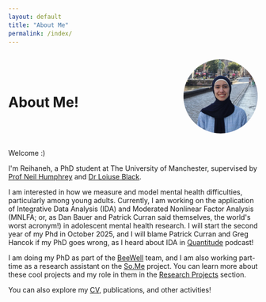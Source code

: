 ```yaml
---
layout: default
title: "About Me"
permalink: /index/
---
```

<div style="display:flex; align-items:center; justify-content:space-between;">

  <h1>About Me!</h1>

  <img src="/assets/images/me.jpg" alt="Reihaneh Farzinnia" 
       style="width:150px; border-radius:50%; margin-left:20px;">
</div>

Welcome :)

I'm Reihaneh, a PhD student at The University of Manchester, supervised by [Prof Neil Humphrey](https://research.manchester.ac.uk/en/persons/neil.humphrey) and [Dr Loiuse Black](https://research.manchester.ac.uk/en/persons/louise.black). 

I am interested in how we measure and model mental health difficulties, particularly among young adults. Currently, I am working on the application of Integrative Data Analysis (IDA) and Moderated Nonlinear Factor Analysis (MNLFA; or, as Dan Bauer and Patrick Curran said themselves, the world's worst acronym!) in adolescent mental health research. I will start the second year of my Phd in October 2025, and I will blame Patrick Curran and Greg Hancok if my PhD goes wrong, as I heard about IDA in [Quantitude](https://quantitudepod.org) podcast!

I am doing my PhD as part of the [BeeWell](https://beewellprogramme.org/) team, and I am also working part-time as a research assistant on the [So.Me](https://www.so-me-study.org/) project. You can learn more about these cool projects and my role in them in the [Research Projects](/projects/) section.

You can also explore my [CV](/cv/), publications, and other activities!
